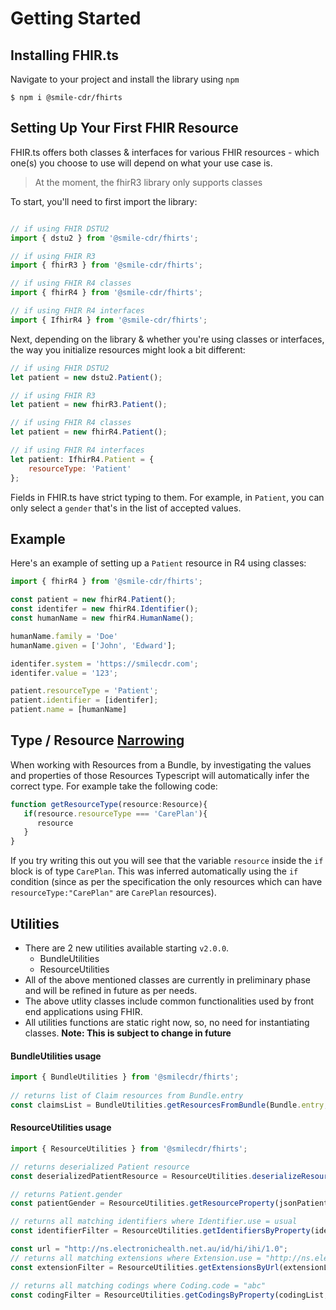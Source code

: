 # Getting Started

## Installing FHIR.ts

Navigate to your project and install the library using `npm`

```shell
$ npm i @smile-cdr/fhirts
```

## Setting Up Your First FHIR Resource

FHIR.ts offers both classes & interfaces for various FHIR resources - which one(s) you choose to use will depend on what your use case is. 

> At the moment, the fhirR3 library only supports classes

To start, you'll need to first import the library:

```js

// if using FHIR DSTU2
import { dstu2 } from '@smile-cdr/fhirts';

// if using FHIR R3 
import { fhirR3 } from '@smile-cdr/fhirts';

// if using FHIR R4 classes
import { fhirR4 } from '@smile-cdr/fhirts';

// if using FHIR R4 interfaces
import { IfhirR4 } from '@smile-cdr/fhirts';
```

Next, depending on the library & whether you're using classes or interfaces, the way you initialize resources might look a bit different:

```js
// if using FHIR DSTU2
let patient = new dstu2.Patient();

// if using FHIR R3 
let patient = new fhirR3.Patient();

// if using FHIR R4 classes
let patient = new fhirR4.Patient();

// if using FHIR R4 interfaces
let patient: IfhirR4.Patient = {
    resourceType: 'Patient'
};
```

Fields in FHIR.ts have strict typing to them. For example, in `Patient`, you can only select a `gender` that's in the list of accepted values.

## Example

Here's an example of setting up a `Patient` resource in R4 using classes:

```js
import { fhirR4 } from '@smile-cdr/fhirts';

const patient = new fhirR4.Patient();
const identifer = new fhirR4.Identifier();
const humanName = new fhirR4.HumanName();

humanName.family = 'Doe'
humanName.given = ['John', 'Edward'];

identifer.system = 'https://smilecdr.com';
identifer.value = '123';

patient.resourceType = 'Patient';
patient.identifier = [identifer];
patient.name = [humanName]
```

## Type / Resource [Narrowing](https://www.typescriptlang.org/docs/handbook/2/narrowing.html)

When working with Resources from a Bundle, by investigating the values and properties of those Resources Typescript will automatically infer the correct type. For example take the following code:
```js
function getResourceType(resource:Resource){
   if(resource.resourceType === 'CarePlan'){
      resource
   } 
}
```
If you try writing this out you will see that the variable `resource` inside the `if` block is of type `CarePlan`. This was inferred automatically using the `if` condition (since as per the specification the only resources which can have `resourceType:"CarePlan"` are `CarePlan` resources).

## Utilities

- There are 2 new utilities available starting `v2.0.0`.
   - BundleUtilities
   - ResourceUtilities
- All of the above mentioned classes are currently in preliminary phase and will be refined in future as per needs.
- The above utlity classes include common functionalities used by front end applications using FHIR. 
- All utilities functions are static right now, so, no need for instantiating classes. **Note: This is subject to change in future**


#### BundleUtilities usage
```js
import { BundleUtilities } from '@smilecdr/fhirts';
 
// returns list of Claim resources from Bundle.entry 
const claimsList = BundleUtilities.getResourcesFromBundle(Bundle.entry, 'Claim'); 
```

#### ResourceUtilities usage
```js
import { ResourceUtilities } from '@smilecdr/fhirts';

// returns deserialized Patient resource
const deserializedPatientResource = ResourceUtilities.deserializeResource(jsonPatientPayload, new Patient()); 

// returns Patient.gender
const patientGender = ResourceUtilities.getResourceProperty(jsonPatientPayload, 'gender'); 

// returns all matching identifiers where Identifier.use = usual
const identifierFilter = ResourceUtilities.getIdentifiersByProperty(identifierList,"use","usual"); 

const url = "http://ns.electronichealth.net.au/id/hi/ihi/1.0";
// returns all matching extensions where Extension.use = "http://ns.electronichealth.net.au/id/hi/ihi/1.0"
const extensionFilter = ResourceUtilities.getExtensionsByUrl(extensionList, url); 

// returns all matching codings where Coding.code = "abc"
const codingFilter = ResourceUtilities.getCodingsByProperty(codingList,"code","abc"); 
```
